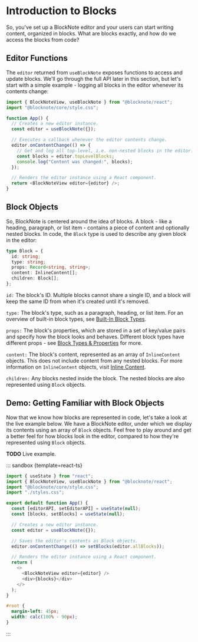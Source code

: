 # Introduction to Blocks

So, you've set up a BlockNote editor and your users can start writing content, organized in blocks. What are blocks exactly, and how do we access the blocks from code?

## Editor Functions

The `editor` returned from `useBlockNote` exposes functions to access and update blocks.
We'll go through the full API later in this section, but let's start with a simple example - logging all blocks in the editor whenever its contents change:

```typescript
import { BlockNoteView, useBlockNote } from "@blocknote/react";
import "@blocknote/core/style.css";

function App() {
  // Creates a new editor instance.
  const editor = useBlockNote({});

  // Executes a callback whenever the editor contents change.
  editor.onContentChange(() => {
    // Get and log all top-level, i.e. non-nested blocks in the editor.
    const blocks = editor.topLevelBlocks;
    console.log("Content was changed:", blocks);
  });

  // Renders the editor instance using a React component.
  return <BlockNoteView editor={editor} />;
}
```

## Block Objects

So, BlockNote is centered around the idea of blocks. A block - like a heading, paragraph, or list item - contains a piece of content and optionally nested blocks. In code, the `Block` type is used to describe any given block in the editor:

```typescript
type Block = {
  id: string;
  type: string;
  props: Record<string, string>;
  content: InlineContent[];
  children: Block[];
};
```

`id:` The block's ID. Multiple blocks cannot share a single ID, and a block will keep the same ID from when it's created until it's removed.

`type:` The block's type, such as a paragraph, heading, or list item. For an overview of built-in block types, see [Built-In Block Types](block-types).

`props:` The block's properties, which are stored in a set of key/value pairs and specify how the block looks and behaves. Different block types have different props - see [Block Types & Properties](block-types) for more.

`content:` The block's content, represented as an array of `InlineContent` objects. This does not include content from any nested blocks. For more information on `InlineContent` objects, visit [Inline Content](inline-content.md).

`children:` Any blocks nested inside the block. The nested blocks are also represented using `Block` objects.

## Demo: Getting Familiar with Block Objects

Now that we know how blocks are represented in code, let's take a look at the live example below. We have a BlockNote editor, under which we display its contents using an array of `Block` objects. Feel free to play around and get a better feel for how blocks look in the editor, compared to how they're represented using `Block` objects.

**TODO** Live example.

::: sandbox {template=react-ts}

```typescript /App.tsx
import { useState } from "react";
import { BlockNoteView, useBlockNote } from "@blocknote/react";
import "@blocknote/core/style.css";
import "./styles.css";

export default function App() {
  const [editorAPI, setEditorAPI] = useState(null);
  const [blocks, setBlocks] = useState(null);

  // Creates a new editor instance.
  const editor = useBlockNote({});

  // Saves the editor's contents as Block objects.
  editor.onContentChange(() => setBlocks(editor.allBlocks));

  // Renders the editor instance using a React component.
  return (
    <>
      <BlockNoteView editor={editor} />
      <div>{blocks}</div>
    </>
  );
}
```

```css /styles.css [hidden]
#root {
  margin-left: 45px;
  width: calc(100% - 90px);
}
```

:::
